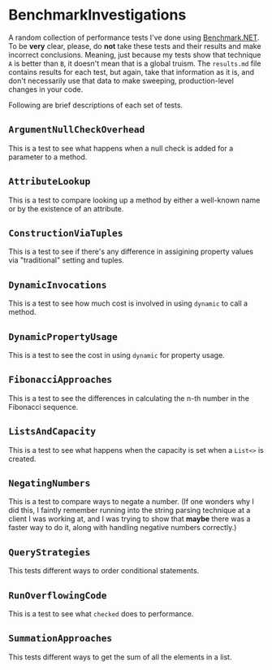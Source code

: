 # BenchmarkInvestigations

A random collection of performance tests I've done using [Benchmark.NET](https://benchmarkdotnet.org/). To be **very** clear, please, do **not** take these tests and their results and make incorrect conclusions. Meaning, just because my tests show that technique `A` is better than `B`, it doesn't mean that is a global truism. The `results.md` file contains results for each test, but again, take that information as it is, and don't necessarily use that data to make sweeping, production-level changes in your code.

Following are brief descriptions of each set of tests.

## `ArgumentNullCheckOverhead`

This is a test to see what happens when a null check is added for a parameter to a method.

## `AttributeLookup`

This is a test to compare looking up a method by either a well-known name or by the existence of an attribute.

## `ConstructionViaTuples`

This is a test to see if there's any difference in assigining property values via "traditional" setting and tuples.

## `DynamicInvocations`

This is a test to see how much cost is involved in using `dynamic` to call a method.

## `DynamicPropertyUsage`

This is a test to see the cost in using `dynamic` for property usage.

## `FibonacciApproaches`

This is a test to see the differences in calculating the n-th number in the Fibonacci sequence.

## `ListsAndCapacity`

This is a test to see what happens when the capacity is set when a `List<>` is created.

## `NegatingNumbers`

This is a test to compare ways to negate a number. (If one wonders why I did this, I faintly remember running into the string parsing technique at a client I was working at, and I was trying to show that **maybe** there was a faster way to do it, along with handling negative numbers correctly.)

## `QueryStrategies`

This tests different ways to order conditional statements.

## `RunOverflowingCode`

This is a test to see what `checked` does to performance.

## `SummationApproaches`

This tests different ways to get the sum of all the elements in a list.